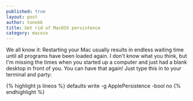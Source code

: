 ```yaml
---
published: true
layout: post
author: tonekk
title: Get rid of MacOSX persistence
category: macosx
---
```


We all know it: Restarting your Mac usually results in endless waiting time until all programs have been loaded again.
I don't know what you think, but I'm missing the times when you started up a computer and just had a blank desktop in front of you.
You can have that again!
Just type this in to your terminal and party:

{% highlight js lineos %}
  defaults write -g ApplePersistence -bool no
{% endhighlight %}
